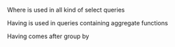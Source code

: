 Where is used in all kind of select queries

Having is used in queries containing aggregate functions

Having comes after group by